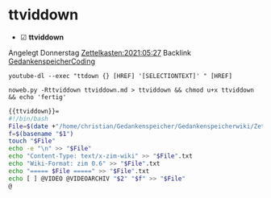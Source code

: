 # ttviddown

* ☑ **ttviddown**  

Angelegt Donnerstag [Zettelkasten:2021:05:27]()
Backlink [GedankenspeicherCoding](../GedankenspeicherCoding.md)

 ``youtube-dl --exec "ttdown {} [HREF] '[SELECTIONTEXT]' " [HREF]`` 

  ``noweb.py -Rttviddown ttviddown.md > ttviddown && chmod u+x ttviddown && echo 'fertig'``

```bash
{{ttviddown}}=
#!/bin/bash
File=$(date +"/home/christian/Gedankenspeicher/Gedankenspeicherwiki/Zettelkasten/%Y/%m/%d.txt" -r "$1")
f=$(basename "$1")
touch "$File"
echo -e "\n" >> "$File"
echo "Content-Type: text/x-zim-wiki" >> "$File".txt
echo "Wiki-Format: zim 0.6" >> "$File".txt
echo "===== $File =====" >> "$File".txt
echo [ ] @VIDEO @VIDEOARCHIV "$2" "$f" >> "$File"
@ 

```


